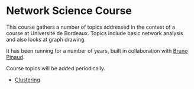 # Network Science Course

This course gathers a number of topics addressed in the context of a course at Université de Bordeaux. Topics include basic network analysis and also looks at graph drawing.

It has been running for a number of years, built in collaboration with [Bruno Pinaud](https://github.com/bpinaud).

Course topics will be added periodically.

- [Clustering](./Clustering/README.md)